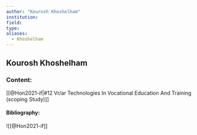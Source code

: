 ```yaml
---
author: "Kourosh Khoshelham"
institution:
field:
type:
aliases:
  - Khoshelham
---
```


## Kourosh Khoshelham

### Content:
[[@Hon2021-if|\#12 Vr/ar Technologies In Vocational Education And Training (scoping Study)]]

#### Bibliography:

![[@Hon2021-if]]